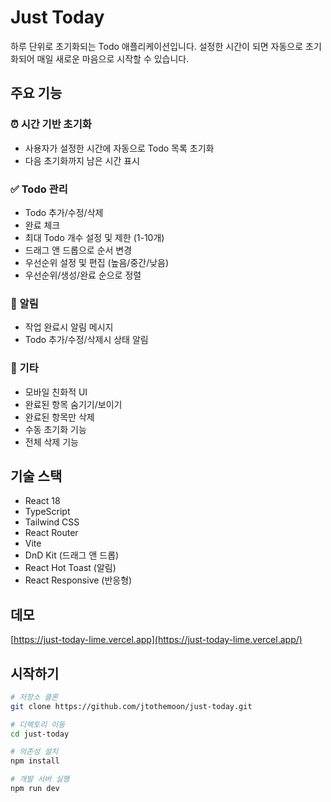 # Just Today

하루 단위로 초기화되는 Todo 애플리케이션입니다. 설정한 시간이 되면 자동으로 초기화되어 매일 새로운 마음으로 시작할 수 있습니다.

## 주요 기능

### ⏰ 시간 기반 초기화
- 사용자가 설정한 시간에 자동으로 Todo 목록 초기화
- 다음 초기화까지 남은 시간 표시

### ✅ Todo 관리
- Todo 추가/수정/삭제
- 완료 체크
- 최대 Todo 개수 설정 및 제한 (1-10개)
- 드래그 앤 드롭으로 순서 변경
- 우선순위 설정 및 편집 (높음/중간/낮음)
- 우선순위/생성/완료 순으로 정렬

### 🔔 알림
- 작업 완료시 알림 메시지
- Todo 추가/수정/삭제시 상태 알림

### 💫 기타
- 모바일 친화적 UI
- 완료된 항목 숨기기/보이기
- 완료된 항목만 삭제
- 수동 초기화 기능
- 전체 삭제 기능

## 기술 스택

- React 18
- TypeScript
- Tailwind CSS
- React Router
- Vite
- DnD Kit (드래그 앤 드롭)
- React Hot Toast (알림)
- React Responsive (반응형)

## 데모

[https://just-today-lime.vercel.app](https://just-today-lime.vercel.app/)

## 시작하기

```bash
# 저장소 클론
git clone https://github.com/jtothemoon/just-today.git

# 디렉토리 이동
cd just-today

# 의존성 설치
npm install

# 개발 서버 실행
npm run dev
